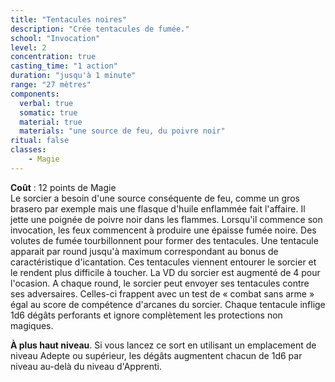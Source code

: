 ```yaml
---
title: "Tentacules noires"
description: "Crée tentacules de fumée."
school: "Invocation"
level: 2
concentration: true
casting_time: "1 action"
duration: "jusqu'à 1 minute"
range: "27 mètres"
components:
  verbal: true
  somatic: true
  material: true
  materials: "une source de feu, du poivre noir"
ritual: false
classes:
    - Magie
---
```

**Coût** : 12 points de Magie  
Le sorcier a besoin d'une source conséquente de feu, comme un gros brasero par exemple mais une flasque d'huile enflammée fait l'affaire. Il jette une poignée de poivre noir dans les flammes. Lorsqu'il commence son invocation, les feux commencent à produire une épaisse fumée noire. Des volutes de fumée tourbillonnent pour former des tentacules. Une tentacule apparait par round jusqu'à maximum correspondant au bonus de caractéristique d'icantation. Ces tentacules viennent entourer le sorcier et le rendent plus difficile à toucher. La VD du sorcier est augmenté de 4 pour l'ocasion. A chaque round, le sorcier peut envoyer ses tentacules contre ses adversaires.
Celles-ci frappent avec un test de « combat sans arme » égal au score de compétence d'arcanes du sorcier. Chaque tentacule inflige 1d6 dégâts perforants et ignore complètement les protections non magiques.  

**À plus haut niveau**. Si vous lancez ce sort en utilisant un emplacement de niveau Adepte ou supérieur, les dégâts augmentent chacun de 1d6 par niveau au-delà du niveau d'Apprenti.
